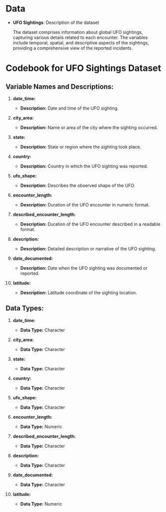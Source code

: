 # Data

-   **UFO Sightings**: Description of the dataset

    The dataset comprises information about global UFO sightings, capturing various details related to each encounter. The variables include temporal, spatial, and descriptive aspects of the sightings, providing a comprehensive view of the reported incidents.

# Codebook for UFO Sightings Dataset

## Variable Names and Descriptions:

1.  **date_time:**

    -   **Description:** Date and time of the UFO sighting.

2.  **city_area:**

    -   **Description:** Name or area of the city where the sighting occurred.

3.  **state:**

    -   **Description:** State or region where the sighting took place.

4.  **country:**

    -   **Description:** Country in which the UFO sighting was reported.

5.  **ufo_shape:**

    -   **Description:** Describes the observed shape of the UFO.

6.  **encounter_length:**

    -   **Description:** Duration of the UFO encounter in numeric format.

7.  **described_encounter_length:**

    -   **Description:** Duration of the UFO encounter described in a readable format.

8.  **description:**

    -   **Description:** Detailed description or narrative of the UFO sighting.

9.  **date_documented:**

    -   **Description:** Date when the UFO sighting was documented or reported.

10. **latitude:**

    -   **Description:** Latitude coordinate of the sighting location.

## Data Types:

1.  **date_time:**

    -   **Data Type:** Character

2.  **city_area:**

    -   **Data Type:** Character

3.  **state:**

    -   **Data Type:** Character

4.  **country:**

    -   **Data Type:** Character

5.  **ufo_shape:**

    -   **Data Type:** Character

6.  **encounter_length:**

    -   **Data Type:** Numeric

7.  **described_encounter_length:**

    -   **Data Type:** Character

8.  **description:**

    -   **Data Type:** Character

9.  **date_documented:**

    -   **Data Type:** Character

10. **latitude:**

    -   **Data Type:** Numeric
